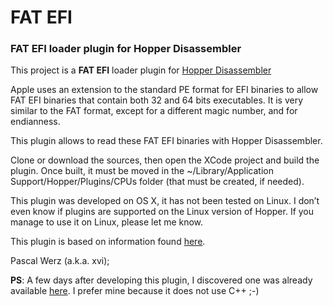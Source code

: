 # FAT EFI
### FAT EFI loader plugin for Hopper Disassembler

This project is a **FAT EFI** loader plugin for [Hopper Disassembler](http://www.hopperapp.com/)

Apple uses an extension to the standard PE format for EFI binaries to allow FAT EFI binaries that contain both 32 and 64 bits executables. It is very similar to the FAT format, except for a different magic number, and for endianness.

This plugin allows to read these FAT EFI binaries with Hopper Disassembler.

Clone or download the sources, then open the XCode project and build the plugin. Once built, it must be moved in the ~/Library/Application Support/Hopper/Plugins/CPUs folder (that must be created, if needed).

This plugin was developed on OS X, it has not been tested on Linux. I don’t even know if plugins are supported on the Linux version of Hopper. If you manage to use it on Linux, please let me know.

This plugin is based on information found [here](http://refit.sourceforge.net/info/fat_binary.html).

Pascal Werz (a.k.a. xvi);

**PS**: A few days after developing this plugin, I discovered one was already available [here](https://github.com/0xc010d/EFIFatBinary.hopperLoader). I prefer mine because it does not use C++ ;-)